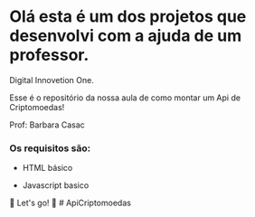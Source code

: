 # Olá esta é um dos projetos que desenvolvi com a ajuda de um professor.
Digital Innovetion One.

Esse é o repositório da nossa aula de como montar um Api de Criptomoedas!

Prof: Barbara Casac

### Os requisitos são:

- HTML básico

- Javascript basico


🚀 Let's go! 🚀 # ApiCriptomoedas
